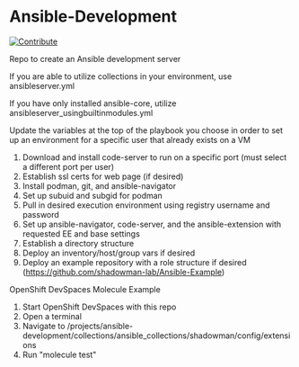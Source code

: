 # Ansible-Development
[![Contribute](https://www.eclipse.org/che/contribute.svg)](https://devspaces.apps.hypershift.shadowman.dev/#https://github.com/shadowman-lab/Ansible-Development)

Repo to create an Ansible development server

If you are able to utilize collections in your environment, use ansibleserver.yml

If you have only installed ansible-core, utilize ansibleserver_usingbuiltinmodules.yml

Update the variables at the top of the playbook you choose in order to set up an environment for a specific user that already exists on a VM
1. Download and install code-server to run on a specific port (must select a different port per user)
2. Establish ssl certs for web page (if desired)
3. Install podman, git, and ansible-navigator
4. Set up subuid and subgid for podman
5. Pull in desired execution environment using registry username and password
6. Set up ansible-navigator, code-server, and the ansible-extension with requested EE and base settings
7. Establish a directory structure
8. Deploy an inventory/host/group vars if desired
9. Deploy an example repository with a role structure if desired (https://github.com/shadowman-lab/Ansible-Example)

OpenShift DevSpaces Molecule Example
1. Start OpenShift DevSpaces with this repo
2. Open a terminal
3. Navigate to /projects/ansible-development/collections/ansible_collections/shadowman/config/extensions
4. Run "molecule test"
